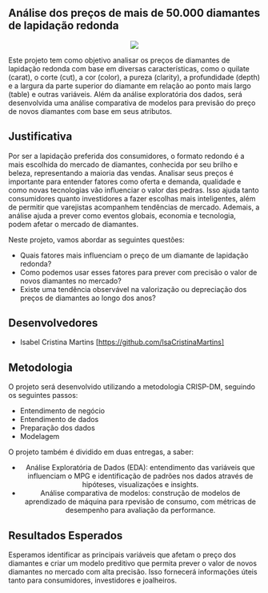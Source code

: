 ## Análise dos preços de mais de 50.000 diamantes de lapidação redonda

<p align="center">
  <img src="https://usagif.com/wp-content/uploads/snow-white-56.gif" alt=" " />
</p>

Este projeto tem como objetivo analisar os preços de diamantes de lapidação redonda com base em diversas características, como o quilate (carat), o corte (cut), a cor (color), a pureza (clarity), a profundidade (depth) e a largura da parte superior do diamante em relação ao ponto mais largo (table) e outras variáveis. Além da análise exploratória dos dados, será desenvolvida uma análise comparativa de modelos para previsão do preço de novos diamantes com base em seus atributos.

## Justificativa

Por ser a lapidação preferida dos consumidores, o formato redondo é a mais escolhida do mercado de diamantes, conhecida por seu brilho e beleza, representando a maioria das vendas. Analisar seus preços é importante para entender fatores como oferta e demanda, qualidade e como novas tecnologias vão influenciar o valor das pedras. Isso ajuda tanto consumidores quanto investidores a fazer escolhas mais inteligentes, além de permitir que varejistas acompanhem tendências de mercado. Ademais, a análise ajuda a prever como eventos globais, economia e tecnologia, podem afetar o mercado de diamantes.

Neste projeto, vamos abordar as seguintes questões:

<div align=" ">

- Quais fatores mais influenciam o preço de um diamante de lapidação redonda?
- Como podemos usar esses fatores para prever com precisão o valor de novos diamantes no mercado?
- Existe uma tendência observável na valorização ou depreciação dos preços de diamantes ao longo dos anos?

</div>

## Desenvolvedores

- Isabel Cristina Martins [https://github.com/IsaCristinaMartins]

## Metodologia

O projeto será desenvolvido utilizando a metodologia CRISP-DM, seguindo os seguintes passos:

<div align = " ">

- Entendimento de negócio
- Entendimento de dados
- Preparação dos dados
- Modelagem

</div>

O projeto também é dividido em duas entregas, a saber:

<div align = "center">

- Análise Exploratória de Dados (EDA): entendimento das variáveis que influenciam o MPG e identificação de padrões nos dados através de hipóteses, visualizações e insights.
- Análise comparativa de modelos: construção de modelos de aprendizado de máquina para rpevisão de consumo, com métricas de desempenho para avaliação da performance.

</div>

## Resultados Esperados

Esperamos identificar as principais variáveis que afetam o preço dos diamantes e criar um modelo preditivo que permita prever o valor de novos diamantes no mercado com alta precisão. Isso fornecerá informações úteis tanto para consumidores, investidores e joalheiros.
